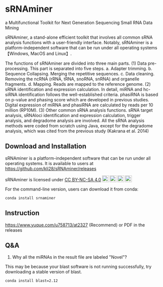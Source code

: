 # sRNAminer
a Multifunctional Toolkit for Next Generation Sequencing Small RNA Data Mining

sRNAminer, a stand-alone efficient toolkit that involves all common sRNA analysis functions with a user-friendly interface. Notably, sRNAminer is a platform-independent software that can be run under all operating systems 【Windows, MacOS and Linux】.

The functions of sRNAminer are divided into three main parts. (1) Data pre-processing. This part is separated into five steps. a. Adapter trimming. b. Sequence Collapsing. Merging the repetitive sequences. c. Data cleaning. Removing the ncRNA (rRNA, tRNA, snoRNA, snRNA) and organelle fragments. d. Mapping. Reads are mapped to the reference genome. (2) sRNA identification and expression calculation. In detail, miRNA and hc-siRNA identification follows the well-established criteria. phasiRNA is based on p-value and phasing score which are developed in previous studies. Digital expression of miRNA and phasiRNA are calculated by reads per 10 million (RP10M). (3) Other common sRNA analysis functions. sRNA target analysis, sRNAloci identification and expression calculation, trigger analysis, and degradome analysis are involved. All the sRNA analysis methods were coded from scratch using Java, except for the degradome analysis, which was cited from the previous study (Kakrana et al. 2014)

## Download and Installation
sRNAminer is a platform-independent software that can be run under all operating systems. lt is available to users at https://github.com/kli28/sRNAminer/releases
<p xmlns:cc="http://creativecommons.org/ns#" xmlns:dct="http://purl.org/dc/terms/"><span property="dct:title">sRNAminer</span> is licensed under <a href="http://creativecommons.org/licenses/by-nc-sa/4.0/?ref=chooser-v1" target="_blank" rel="license noopener noreferrer" style="display:inline-block;">CC BY-NC-SA 4.0<img style="height:22px!important;margin-left:3px;vertical-align:text-bottom;" src="https://mirrors.creativecommons.org/presskit/icons/cc.svg?ref=chooser-v1"><img style="height:22px!important;margin-left:3px;vertical-align:text-bottom;" src="https://mirrors.creativecommons.org/presskit/icons/by.svg?ref=chooser-v1"><img style="height:22px!important;margin-left:3px;vertical-align:text-bottom;" src="https://mirrors.creativecommons.org/presskit/icons/nc.svg?ref=chooser-v1"><img style="height:22px!important;margin-left:3px;vertical-align:text-bottom;" src="https://mirrors.creativecommons.org/presskit/icons/sa.svg?ref=chooser-v1"></a></p>

For the command-line version, users can download it from conda:
```shell
conda install srnaminer
```
## Instruction
https://www.yuque.com/u758713/at2327 (Recommend)
or
PDF in the releases
## Q&A
1. Why all the miRNAs in the result file are labeled "Novel"?

This may be because your blast software is not running successfully, try downloading a stable version of blast.
```shell
conda install blast=2.12
```
